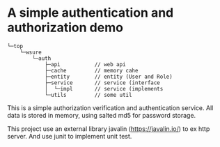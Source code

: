 # A simple authentication and authorization demo
```
└─top
    └─wsure
        └─auth
            ├─api           // web api
            ├─cache         // memory cahe
            ├─entity        // entity (User and Role)
            ├─service       // service (interface 
            │  └─impl       // service (implements
            └─utils         // some util

```
This is a simple authorization verification and authentication service. All data is stored in memory, using salted md5 for password storage.

This project use an external library javalin (https://javalin.io/) to ex http server.
And use junit to implement unit test.

